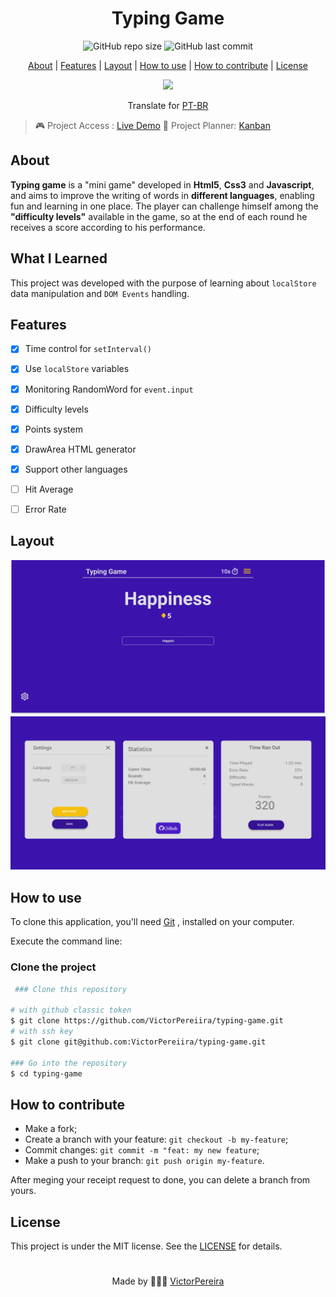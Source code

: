 <h1 align = "center">Typing Game</h1>

<div align="center">  
   <img alt="GitHub repo size" src="https://img.shields.io/github/repo-size/victorpereiira/typing-game">
   <img alt="GitHub last commit" src="https://img.shields.io/github/last-commit/victorpereiira/typing-game">
</div>


<p align = "center">
    <a href="#about">About</a>   |
    <a href="#features">Features</a>   |
    <!-- <a href="#technologies">Technologies</a>   | -->
    <a href="#layout">Layout</a>   |
    <a href="#howToUse">How to use</a>   |
    <a href="#howToContribute">How to contribute</a>   |
    <a href="#license">License</a> 
</p>

<p align = "center"><img height = '400' src = "https://user-images.githubusercontent.com/64560823/127571876-967811e4-8686-45b2-8140-f35f76dbc58e.gif")
><p>  

<div align="center">
    Translate for 
    <a href="./github/readme_pt_br.md">PT-BR</a> 
</div>

 > 🎮 Project  Access : [Live Demo](https://victorpereiira.github.io/typing-game/public/index.html) 
 > 📄 Project Planner: [Kanban](https://github.com/users/VictorPereiira/projects/4)

## About
<p><b>Typing game</b> is a "mini game" developed in <b>Html5</b>, <b>Css3</b> and <b>Javascript</b>, and aims to improve the writing of words in <b>different languages</b>, enabling fun and learning in one place. The player can challenge himself among the <b>"difficulty levels"</b> available in the game, so at the end of each round he receives a score according to his performance.</p>

## What I Learned
 <p>This project was developed with the purpose of learning about <code>localStore</code> data manipulation and <code>DOM Events</code> handling.</p> 

## Features
- [X] Time control for `setInterval()`
- [X] Use `localStore` variables
- [X] Monitoring RandomWord for `event.input` 
- [X] Difficulty levels
- [X] Points system 
- [X] DrawArea HTML generator
- [X] Support other languages
- [ ] Hit Average
- [ ] Error Rate

  
<!-- ## Technologies
- [Vanilla JS](https://developer.mozilla.org/pt-BR/docs/Web/JavaScript) -->
  
## Layout
<img src = "./github/game.svg">
<img src = "./github/popup.svg">


<h2 id="howToUse">How to use</h2>
<p>
    To clone this application, you'll need 
    <a href="https://git-scm.com/">Git</a>
    , installed on your computer.
</p>
<p>Execute the command line:</p>

### Clone the project

```bash
 ### Clone this repository

# with github classic token
$ git clone https://github.com/VictorPereiira/typing-game.git
# with ssh key
$ git clone git@github.com:VictorPereiira/typing-game.git

### Go into the repository
$ cd typing-game
```


<h2 id="howToContribute">How to contribute</h2>

- Make a fork;
- Create a branch with your feature: `git checkout -b my-feature`;
- Commit changes: `git commit -m "feat: my new feature`;
- Make a push to your branch: `git push origin my-feature`.
  
<p>After meging your receipt request to done, you can delete a branch from yours.</p>

## License
This project is under the MIT license. See the 
<a href = "https://github.com/VictorPereiira/typing-game/blob/master/LICENSE">LICENSE</a> 
for details.

#
<p align = "center">
    Made by 👨🏾‍💻 
    <a href="https://www.linkedin.com/in/victorspsr/">VictorPereira</a>
</p>
